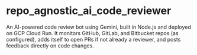 # repo_agnostic_ai_code_reviewer
An AI-powered code review bot using Gemini, built in Node.js and deployed on GCP Cloud Run. It monitors GitHub, GitLab, and Bitbucket repos (as configured), adds itself to open PRs if not already a reviewer, and posts feedback directly on code changes.

